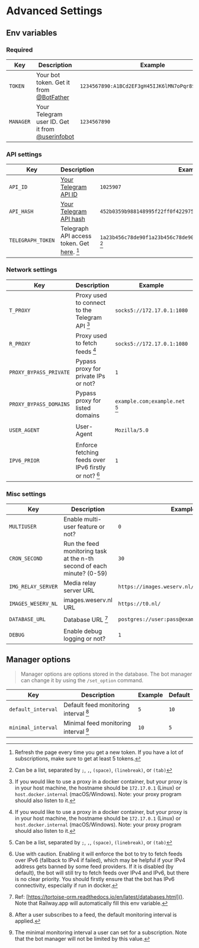 # Advanced Settings

## Env variables

### Required

| Key       | Description                                       | Example                                            |
|-----------|---------------------------------------------------|----------------------------------------------------|
| `TOKEN`   | Your bot token. Get it from [@BotFather]          | `1234567890:A1BCd2EF3gH45IJK6lMN7oPqr8ST9UvWX0Yz0` |
| `MANAGER` | Your Telegram user ID. Get it from [@userinfobot] | `1234567890`                                       |

### API settings

| Key               | Description                                                 | Example                                                             | Default      |
|-------------------|-------------------------------------------------------------|---------------------------------------------------------------------|--------------|
| `API_ID`          | [Your Telegram API ID][telegram_api]                        | `1025907`                                                           | (predefined) |
| `API_HASH`        | [Your Telegram API hash][telegram_api]                      | `452b0359b988148995f22ff0f4229750`                                  | (predefined) |
| `TELEGRAPH_TOKEN` | Telegraph API access token. Get [here][telegraph_api]. [^1] | `1a23b456c78de90f1a23b456c78de90f1a23b456c78de90f1a23b456c78d` [^2] |              |

[@BotFather]: https://t.me/BotFather

[@userinfobot]: https://t.me/userinfobot

[telegram_api]: https://core.telegram.org/api/obtaining_api_id

[telegraph_api]: https://api.telegra.ph/createAccount?short_name=RSStT&author_name=Generated%20by%20RSStT&author_url=https%3A%2F%2Fgithub.com%2FRongronggg9%2FRSS-to-Telegram-Bot

### Network settings

| Key                    | Description                                           | Example                        | Default                |
|------------------------|-------------------------------------------------------|--------------------------------|------------------------|
| `T_PROXY`              | Proxy used to connect to the Telegram API [^3]        | `socks5://172.17.0.1:1080`     |                        |
| `R_PROXY`              | Proxy used to fetch feeds [^3]                        | `socks5://172.17.0.1:1080`     |                        |
| `PROXY_BYPASS_PRIVATE` | Pypass proxy for private IPs or not?                  | `1`                            | `0`                    |
| `PROXY_BYPASS_DOMAINS` | Pypass proxy for listed domains                       | `example.com;example.net` [^2] |                        |
| `USER_AGENT`           | User-Agent                                            | `Mozilla/5.0`                  | `RSStT/2.2 RSS Reader` |
| `IPV6_PRIOR`           | Enforce fetching feeds over IPv6 firstly or not? [^4] | `1`                            | `0`                    |

### Misc settings

| Key                | Description                                                            | Example                                       | Default                                         |
|--------------------|------------------------------------------------------------------------|-----------------------------------------------|-------------------------------------------------|
| `MULTIUSER`        | Enable multi-user feature or not?                                      | `0`                                           | `1`                                             |
| `CRON_SECOND`      | Run the feed monitoring task at the n-th second of each minute? (0-59) | `30`                                          | `0`                                             |
| `IMG_RELAY_SERVER` | Media relay server URL                                                 | `https://images.weserv.nl/?url=`              | `https://rsstt-img-relay.rongrong.workers.dev/` |
| `IMAGES_WESERV_NL` | images.weserv.nl URL                                                   | `https://t0.nl/`                              | `https://images.weserv.nl/`                     |
| `DATABASE_URL`     | Database URL [^5]                                                      | `postgres://user:pass@example.com:5432/table` | `sqlite://config/db.sqlite3?journal_mode=OFF`   |
| `DEBUG`            | Enable debug logging or not?                                           | `1`                                           | `0`                                             |

## Manager options

> Manager options are options stored in the database. The bot manager can change it by using the `/set_option` command.

| Key                | Description                           | Example | Default |
|--------------------|---------------------------------------|---------|---------|
| `default_interval` | Default feed monitoring interval [^6] | `5`     | `10`    |
| `minimal_interval` | Minimal feed monitoring interval [^7] | `10`    | `5`     |

[^1]: Refresh the page every time you get a new token. If you have a lot of subscriptions, make sure to get at least 5 tokens.
[^2]: Can be a list, separated by `;`, `,`, `(space)`, `(linebreak)`, or `(tab)`
[^3]: If you would like to use a proxy in a docker container, but your proxy is in your host machine, the hostname should be `172.17.0.1` (Linux) or `host.docker.internal` (macOS/Windows). Note: your proxy program should also listen to it.
[^4]: Use with caution. Enabling it will enforce the bot to try to fetch feeds over IPv6 (fallback to IPv4 if failed), which may be helpful if your IPv4 address gets banned by some feed providers. If it is disabled (by default), the bot will still try to fetch feeds over IPv4 and IPv6, but there is no clear priority. You should firstly ensure that the bot has IPv6 connectivity, especially if run in docker.
[^5]: Ref: [https://tortoise-orm.readthedocs.io/en/latest/databases.html](). Note that Railway.app will automatically fill this env variable.
[^6]: After a user subscribes to a feed, the default monitoring interval is applied.
[^7]: The minimal monitoring interval a user can set for a subscription. Note that the bot manager will not be limited by this value.
